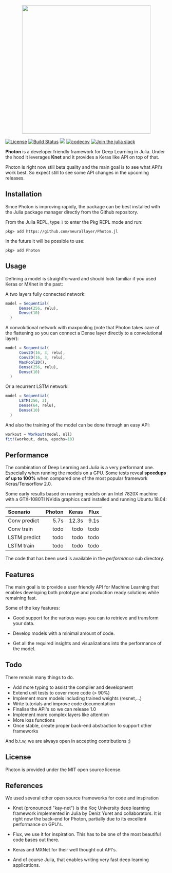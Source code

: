 
<p align="center">
<img width="400px" src="https://raw.githubusercontent.com/neurallayer/Photon.jl/master/docs/src/assets/logo.png"/>
</p>


[![License](http://img.shields.io/badge/license-MIT-brightgreen.svg?style=flat)](LICENSE.md)
[![Build Status](https://travis-ci.org/neurallayer/Photon.jl.svg?branch=master)](https://travis-ci.org/neurallayer/Photon.jl)
[![](https://img.shields.io/badge/docs-dev-blue.svg)](https://neurallayer.github.io/Photon.jl/dev/)
[![codecov](https://codecov.io/gh/neurallayer/Photon.jl/branch/master/graph/badge.svg)](https://codecov.io/gh/neurallayer/Photon.jl)
[![Join the julia slack](https://img.shields.io/badge/chat-slack%23photon-yellow.svg)](https://slackinvite.julialang.org)


**Photon** is a developer friendly framework for Deep Learning in Julia. Under the hood
it leverages **Knet** and it provides a Keras like API on top of that.

Photon is right now still beta quality and the main goal is to see what API's work best.
So expect still to see some API changes in the upcoming releases.

## Installation
Since Photon is improving rapidly, the package can be best installed with the Julia package manager directly from the Github repository.

From the Julia REPL, type `]` to enter the Pkg REPL mode and run:

```
pkg> add https://github.com/neurallayer/Photon.jl
```

In the future it will be possible to use:

```
pkg> add Photon
```


## Usage
Defining a model is straightforward and should look familiar if you used Keras
or MXnet in the past:  

A two layers fully connected network:

```julia
model = Sequential(
      Dense(256, relu),
      Dense(10)
  )
```

A convolutional network with maxpooling (note that Photon takes care
of the flattening so you can connect a Dense layer directly to a convolutional
layer):

```julia
model = Sequential(
      Conv2D(16, 3, relu),
      Conv2D(16, 3, relu),
      MaxPool2D(),
      Dense(256, relu),
      Dense(10)
  )
```

Or a recurrent LSTM network:

```julia
model = Sequential(
      LSTM(256, 3),
      Dense(64, relu),
      Dense(10)
  )
```

And also the training of the model can be done through an
easy API:

```julia
workout = Workout(model, nll)
fit!(workout, data, epochs=10)
```

## Performance
The combination of Deep Learning and Julia is a very performant one. Especially
when running the models on a GPU. Some tests reveal **speedups of up to 100%** when
compared one of the most popular framework Keras/Tensorflow 2.0.

Some early results based on running models on an Intel 7820X machine with a
GTX-1080TI NVidia graphics card installed and running Ubuntu 18.04:

|Scenario | Photon | Keras | Flux |
| :---    |   ---: |  ---: | ---: |
| Conv predict | 5.7s | 12.3s | 9.1s |
| Conv train | todo | todo | todo |
| LSTM predict | todo | todo | todo |
| LSTM train | todo | todo | todo |

The code that has been used is available in the *performance* sub directory.

## Features
The main goal is to provide a user friendly API for Machine Learning that enables
developing both prototype and production ready solutions while remaining fast.

Some of the key features:

- Good support for the various ways you can to retrieve and transform your data.

- Develop models with a minimal amount of code.

- Get all the required insights and visualizations into the performance of the model.


## Todo
There remain many things to do.

- Add more typing to assist the compiler and development
- Extend unit tests to cover more code (> 90%)
- Implement more models including trained weights (resnet,...)
- Write tutorials and improve code documentation
- Finalise the API's so we can release 1.0
- Implement more complex layers like attention
- More loss functions
- Once stable, create proper back-end abstraction to support other frameworks

And b.t.w, we are always open in accepting contributions ;)

## License
Photon is provided under the MIT open source license.


## References
We used several other open source frameworks for code and inspiration

- Knet (pronounced "kay-net") is the Koç University deep learning framework
  implemented in Julia by Deniz Yuret and collaborators. It is right now the
  back-end for Photon, partially due to its excellent performance on GPU's.

- Flux, we use it for inspiration. This has to be one of the most
  beautiful code bases out there.

- Keras and MXNet for their well thought out API's.

- And of course Julia, that enables writing very fast deep learning applications.

